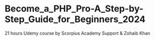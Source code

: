 # Become_a_PHP_Pro-A_Step-by-Step_Guide_for_Beginners_2024
21 hours Udemy course by Scorpius Academy Support &amp; Zohaib Khan
